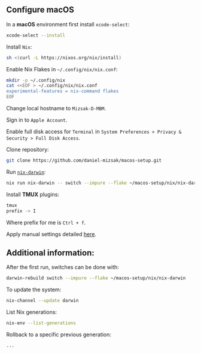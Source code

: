 ## Configure macOS

In a **macOS** environment first install `xcode-select`:
```bash
xcode-select --install
```

Install `Nix`:
```bash
sh <(curl -L https://nixos.org/nix/install)
```

Enable Nix Flakes in `~/.config/nix/nix.conf`:
```bash
mkdir -p ~/.config/nix
cat <<EOF > ~/.config/nix/nix.conf
experimental-features = nix-command flakes
EOF
```

Change local hostname to `Mizsak-D-MBM`.

Sign in to `Apple Account`.

Enable full disk access for `Terminal` in `System Preferences > Privacy & Security > Full Disk Access`.

Clone repository:
```bash
git clone https://github.com/daniel-mizsak/macos-setup.git
```

Run [`nix-darwin`](https://github.com/LnL7/nix-darwin):
```bash
nix run nix-darwin -- switch --impure --flake ~/macos-setup/nix/nix-darwin
```

Install **TMUX** plugins:
```bash
tmux
prefix -> I
```

Where prefix for me is `Ctrl + f`.

Apply manual settings detailed [here](macos-manual-settings.md).

## Additional information:

After the first run, switches can be done with:
```bash
darwin-rebuild switch --impure --flake ~/macos-setup/nix/nix-darwin
```

To update the system:
```bash
nix-channel --update darwin
```

List Nix generations:
```bash
nix-env --list-generations
```

Rollback to a specific previous generation:
```bash
...
```
